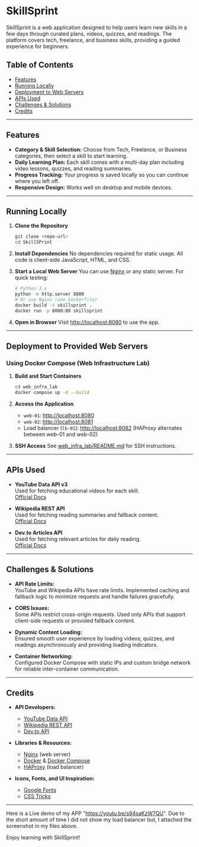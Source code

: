 # SkillSprint

SkillSprint is a web application designed to help users learn new skills in a few days through curated plans, videos, quizzes, and readings. The platform covers tech, freelance, and business skills, providing a guided experience for beginners.

## Table of Contents

- [Features](#features)
- [Running Locally](#running-locally)
- [Deployment to Web Servers](#deployment-to-web-servers)
- [APIs Used](#apis-used)
- [Challenges & Solutions](#challenges--solutions)
- [Credits](#credits)

---

## Features

- **Category & Skill Selection:** Choose from Tech, Freelance, or Business categories, then select a skill to start learning.
- **Daily Learning Plan:** Each skill comes with a multi-day plan including video lessons, quizzes, and reading summaries.
- **Progress Tracking:** Your progress is saved locally so you can continue where you left off.
- **Responsive Design:** Works well on desktop and mobile devices.

---

## Running Locally

1. **Clone the Repository**
   ```bash
   git clone <repo-url>
   cd SkillSPrint
   ```

2. **Install Dependencies**
   No dependencies required for static usage. All code is client-side JavaScript, HTML, and CSS.

3. **Start a Local Web Server**
   You can use [Nginx](https://nginx.org/) or any static server. For quick testing:
   ```bash
   # Python 3.x
   python -m http.server 8080
   # Or use Nginx (see Dockerfile)
   docker build -t skillsprint .
   docker run -p 8080:80 skillsprint
   ```

4. **Open in Browser**
   Visit [http://localhost:8080](http://localhost:8080) to use the app.

---

## Deployment to Provided Web Servers

### Using Docker Compose (Web Infrastructure Lab)

1. **Build and Start Containers**
   ```bash
   cd web_infra_lab
   docker compose up -d --build
   ```

2. **Access the Application**
   - `web-01`: [http://localhost:8080](http://localhost:8080)
   - `web-02`: [http://localhost:8081](http://localhost:8081)
   - Load balancer (`lb-01`): [http://localhost:8082](http://localhost:8082) (HAProxy alternates between web-01 and web-02)

3. **SSH Access**
   See [web_infra_lab/README.md](web_infra_lab/README.md) for SSH instructions.

---

## APIs Used

- **YouTube Data API v3**  
  Used for fetching educational videos for each skill.  
  [Official Docs](https://developers.google.com/youtube/v3/docs/search)

- **Wikipedia REST API**  
  Used for fetching reading summaries and fallback content.  
  [Official Docs](https://www.mediawiki.org/wiki/API:REST_API)

- **Dev.to Articles API**  
  Used for fetching relevant articles for daily reading.  
  [Official Docs](https://developers.forem.com/api)

---

## Challenges & Solutions

- **API Rate Limits:**  
  YouTube and Wikipedia APIs have rate limits. Implemented caching and fallback logic to minimize requests and handle failures gracefully.

- **CORS Issues:**  
  Some APIs restrict cross-origin requests. Used only APIs that support client-side requests or provided fallback content.

- **Dynamic Content Loading:**  
  Ensured smooth user experience by loading videos, quizzes, and readings asynchronously and providing loading indicators.

- **Container Networking:**  
  Configured Docker Compose with static IPs and custom bridge network for reliable inter-container communication.

---

## Credits

- **API Developers:**  
  - [YouTube Data API](https://developers.google.com/youtube/v3)  
  - [Wikipedia REST API](https://www.mediawiki.org/wiki/API:REST_API)  
  - [Dev.to API](https://developers.forem.com/api)

- **Libraries & Resources:**  
  - [Nginx](https://nginx.org/) (web server)
  - [Docker](https://www.docker.com/) & [Docker Compose](https://docs.docker.com/compose/)
  - [HAProxy](http://www.haproxy.org/) (load balancer)

- **Icons, Fonts, and UI Inspiration:**  
  - [Google Fonts](https://fonts.google.com/)
  - [CSS Tricks](https://css-tricks.com/)

---
Here is a Live demo of my APP "https://youtu.be/s94saKzW7QU". Due to the short amount of time I did not show my load balancer but, I attached the screenshot in my files above.

Enjoy learning with SkillSprint!
